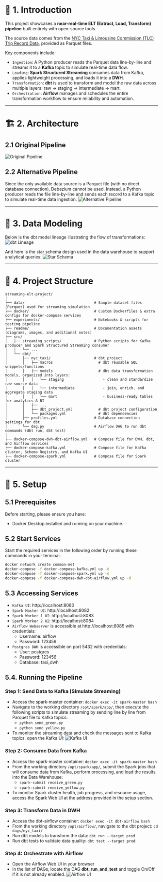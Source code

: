 # 📌 1. Introduction
This project showcases a **near-real-time ELT (Extract, Load, Transform) pipeline** built entirely with open-source tools.

The source data comes from the [NYC Taxi & Limousine Commission (TLC) Trip Record Data](https://www.nyc.gov/site/tlc/about/tlc-trip-record-data.page), provided as Parquet files.

Key components include:  
- `Ingestion`: A Python producer reads the Parquet data line-by-line and streams it to a **Kafka** topic to simulate real-time data flow.  
- `Loading`: **Spark Structured Streaming** consumes data from Kafka, applies lightweight processing, and loads it into a **DWH**.  
- `Transformation`: **dbt** is used to transform and model the raw data across multiple layers: raw → staging → intermediate → mart.
- `Orchestration`: **Airflow** manages and schedules the entire transformation workflow to ensure reliability and automation.  

---

# 🏗 2. Architecture
## 2.1 Original Pipeline
![Original Pipeline](readme/pipeline-1.png)

## 2.2 Alternative Pipeline  
Since the only available data source is a Parquet file (with no direct database connection), Debezium cannot be used. Instead, a Python producer reads the file line-by-line and sends each record to a Kafka topic to simulate real-time data ingestion.
![Alternative Pipeline](readme/pipeline-2.png)

---

# 🚧 3. Data Modeling
Below is the dbt model lineage illustrating the flow of transformations:
![dbt Lineage](readme/dbt-lineage.png)

And here is the star schema design used in the data warehouse to support analytical queries:
![Star Schema](readme/star-schema.png)

---

# 📂 4. Project Structure
```text
streaming-elt-project/
│
├── data/                                # Sample dataset files (Parquet) used for streaming simulation
├── docker/                              # Custom Dockerfiles & extra configs for docker-compose services
├── experiments/                         # Notebooks & scripts for testing pipeline
├── readme/                              # Documentation assets (diagrams, images, and additional notes)
├── src/
│   ├── streaming_scripts/               # Python scripts for Kafka producer and Spark Structured Streaming consumer
│   │   └── ...                         
│   └── dbt/                            
│       ├── nyc_taxi/                    # dbt project
│       │   ├── macros                     # dbt reusable SQL snippets/functions
│       │   ├── models                     # dbt data transformation models, organized into layers:
│       │   │   └── staging                  - clean and standardize raw source data
│       │   │   └── intermediate             - join, enrich, and aggregate staging data
│       │   │   └── mart                     - business-ready tables for analytics & BI
│       │   ├── ...   
│       │   ├── dbt_project.yml            # dbt project configuration
│       │   └── packages.yml               # dbt dependencies
│       ├── profiles.yml                 # Database connection settings for dbt
│       └── dag.py                       # Airflow DAG to run dbt commands (dbt run, dbt test)
│
├── docker-compose-dwh-dbt-airflow.yml   # Compose file for DWH, dbt, and Airflow services
├── docker-compose-kafka.yml             # Compose file for Kafka cluster, Schema Registry, and Kafka UI
├── docker-compose-spark.yml             # Compose file for Spark cluster
```

---

# 🚀 5. Setup
## 5.1 Prerequisites  
Before starting, please ensure you have:  
- Docker Desktop installed and running on your machine.  

## 5.2 Start Services  
Start the required services in the following order by running these commands in your terminal:

```bash
docker network create common-net
docker-compose -f docker-compose-kafka.yml up -d
docker-compose -f docker-compose-spark.yml up -d
docker-compose -f docker-compose-dwh-dbt-airflow.yml up -d
```
## 5.3 Accessing Services
- `Kafka UI`: http://localhost:8080
- `Spark Master UI`: http://localhost:8082
- `Spark Worker 1 UI`: http://localhost:8083
- `Spark Worker 2 UI`: http://localhost:8084
- `Airflow Webserver` is accessible at http://localhost:8085 with credentials:
  - Username: airflow
  - Password: 123456
- `Postgres DWH` is accessible on port 5432 with credentials:
  - User: postgres
  - Password: 123456
  - Database: taxi_dwh

## 5.4. Running the Pipeline
### Step 1: Send Data to Kafka (Simulate Streaming)
- Access the spark-master container: `docker exec -it spark-master bash`
- Navigate to the working directory `/opt/spark/app/`, then execute the following scripts to simulate streaming by sending line by line from Parquet file to Kafka topics:
  - `python send_green.py`
  - `python send_yellow.py`
- To monitor the streaming data and check the messages sent to Kafka topics, open the Kafka UI:
![Kafka UI](readme/kafka-ui.png)

### Step 2: Consume Data from Kafka
- Access the spark-master container: `docker exec -it spark-master bash`
- From the working directory `/opt/spark/app/`, submit the Spark jobs that will consume data from Kafka, perform processing, and load the results into the Data Warehouse:
  - `spark-submit receive_green.py`
  - `spark-submit receive_yellow.py`
- To monitor Spark cluster health, job progress, and resource usage, access the Spark Web UI at the address provided in the setup section.

### Step 3: Transform Data in DWH
- Access the dbt-airflow container: `docker exec -it dbt-airflow bash`
- From the working directory `/opt/airflow/`, navigate to the dbt project: `cd dags/nyc_taxi/`
- Run dbt models to transform the data: `dbt run --target prod`
- Run dbt tests to validate data quality: `dbt test --target prod`

### Step 4: Orchestrate with Airflow
- Open the Airflow Web UI in your browser
- In the list of DAGs, locate the DAG **dbt_run_and_test** and toggle On/Off if it is not already enabled.
![Airflow UI](readme/airflow-dag.png)
